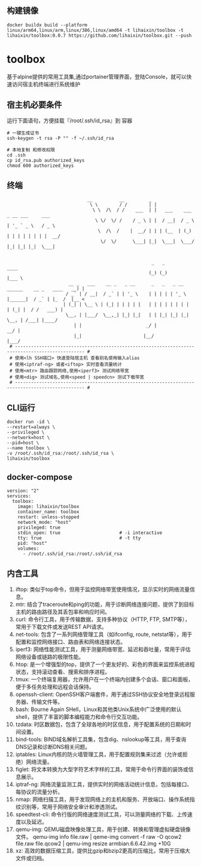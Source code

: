 
## 构建镜像

```
docker buildx build --platform linux/arm64,linux/arm,linux/386,linux/amd64 -t lihaixin/toolbox -t lihaixin/toolbox:0.0.7 https://github.com/lihaixin/toolbox.git --push
```

# toolbox

基于alpine提供的常用工具集,通过portainer管理界面，登陆Console，就可以快速访问宿主机终端进行系统维护


## 宿主机必要条件

运行下面语句，方便挂载『/root/.ssh/id_rsa』到 容器

```
# 一键生成证书
ssh-keygen -t rsa -P "" -f ~/.ssh/id_rsa

# 本地复制 和修改权限
cd .ssh
cp id_rsa.pub authorized_keys
chmod 600 authorized_keys
```

## 终端
```
                              __          __         _                                   
                               \ \        / /        | |                                  
                                \ \  /\  / /    ___  | |   ___    ___    _ __ ___     ___ 
                                 \ \/  \/ /    / _ \ | |  / __|  / _ \  | '_ ` _ \   / _ \
                                  \  /\  /    |  __/ | | | (__  | (_) | | | | | | | |  __/
                                   \/  \/      \___| |_|  \___|  \___/  |_| |_| |_|  \___|
                                                                                          
                                                                                          
                                                      _   _                                  ____  
                                                     (_) (_)                                |___ \ 
                       __ _   ___    __ _   _ __      _   _   _ __    ______    __ _   ____   __) |
                      / _` | / __|  / _` | | '_ \    | | | | | '_ \  |______|  / _` | |_  /  |__ < 
                     | (_| | \__ \ | (_| | | | | |   | | | | | | | |          | (_| |  / /   ___) |
                      \__, | |___/  \__,_| |_| |_|   | | |_| |_| |_|           \__, | /___| |____/ 
                         | |                        _/ |                        __/ |              
                         |_|                       |__/                        |___/               
 # ------------------------------------------------------------------------------------------------ #
 # 使用<lh SSH端口> 快速登陆宿主机 查看别名使用输入alias
 # 使用<iptraf-ng> 或者<iftop> 实时查看流量统计
 # 使用<mtr> 路由跟踪网络,使用<iperf3> 测试网络带宽
 # 使用<dig> 测试域名,使用<speed | speedcn> 测试下载带宽
 # ------------------------------------------------------------------------------------------------ #
```

## CLI运行
```
docker run -id \
--restart=always \
--privileged \
--network=host \
--pid=host \
--name toolbox \
-v /root/.ssh/id_rsa:/root/.ssh/id_rsa \
lihaixin/toolbox
```    

## docker-compose

```
version: "2"
services:
  toolbox:
    image: lihaixin/toolbox
    container_name: toolbox
    restart: unless-stopped
    network_mode: "host"
    privileged: true
    stdin_open: true                      # -i interactive
    tty: true                             # -t tty
    pid: "host"
    volumes:
      - /root/.ssh/id_rsa:/root/.ssh/id_rsa
```

## 内含工具

1. iftop: 类似于top命令，但用于监控网络带宽使用情况，显示实时的网络流量信息。
2. mtr: 结合了traceroute和ping的功能，用于诊断网络连接问题，提供了到目标主机的路由路径及其丢包率和响应时间。
3. curl: 命令行工具，用于传输数据，支持多种协议（HTTP, FTP, SMTP等），常用于下载文件或发送REST API请求。
4. net-tools: 包含了一系列网络管理工具（如ifconfig, route, netstat等），用于配置和监控网络接口、路由表和网络连接状态。
5. iperf3: 网络性能测试工具，用于测量网络带宽、延迟和吞吐量，常用于评估网络设备或链路的极限性能。
6. htop: 是一个增强型的top，提供了一个更友好的、彩色的界面来监控系统进程状态，支持滚动查看、搜索和排序进程。
7. tmux: 一个终端复用器，允许用户在一个终端内创建多个会话、窗口和面板，便于多任务处理和远程会话保持。
8. openssh-client: OpenSSH客户端套件，用于通过SSH协议安全地登录远程服务器、传输文件等。
9. bash: Bourne Again SHell，Linux和其他类Unix系统中广泛使用的默认shell，提供了丰富的脚本编程能力和命令行交互功能。
10. tzdata: 时区数据包，包含了全球各地的时区信息，用于配置系统的日期和时间设置。
11. bind-tools: BIND域名解析工具集，包含dig、nslookup等工具，用于查询DNS记录和诊断DNS相关问题。
12. iptables: Linux内核的防火墙管理工具，用于配置规则集来过滤（允许或拒绝）网络流量。
13. figlet: 将文本转换为大型字符艺术字样的工具，常用于命令行界面的装饰或信息展示。
14. iptraf-ng: 网络流量监测工具，提供实时的网络活动统计信息，包括每接口、每协议的流量分析。
15. nmap: 网络扫描工具，用于发现网络上的主机和服务、开放端口、操作系统指纹识别等，常用于网络安全审计和渗透测试。
16. speedtest-cli: 命令行版的网络速度测试工具，可以测量网络的下载、上传速度以及延迟。
17. qemu-img: QEMU磁盘映像处理工具，用于创建、转换和管理虚拟硬盘镜像文件。 qemu-img info file.raw   |   qeme-img convert -f raw -O qcow2 file.raw file.qcow2 | qemu-img resize armbian.6.6.42.img +10G
18. xz: 高效的数据压缩工具，提供比gzip和bzip2更高的压缩比，常用于压缩大文件或归档。
